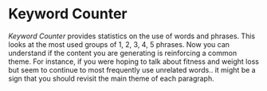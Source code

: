 # Keyword Counter

_Keyword Counter_ provides statistics on the use of words and phrases. This looks at the most used groups of 1, 2, 3, 4, 5 phrases. Now you can understand if the content you are generating is reinforcing a common theme. For instance, if you were hoping to talk about fitness and weight loss but seem to continue to most frequently use unrelated words.. it might be a sign that you should revisit the main theme of each paragraph.



